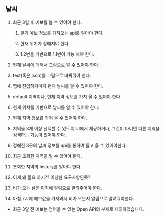 ## 날씨
1. 최근 3일 후 예보를 볼 수 있어야 한다.

    1. 일기 예보 정보를 가져오는 api를 알아야 한다.
    
    2. 현재 위치가 정해져야 한다.
  
    3. 1.2번을 기반으로 1.1번이 가능 해야 한다.
  
2. 현재 날씨에 대해서 그림으로 알 수 있어야 한다.

  1. text(혹은 json)를 그림으로 바꿔줘야 한다.
  
3. 앱에 진입하자마자 현재 날씨를 알 수 있어야 한다.

  1. default 지역이나, 현재 지역 정보를 가져 올 수 있어야 한다.
  
4. 현재 위치를 기반으로 날씨를 알 수 있어야 한다.

  1. 현재 지역 정보를 가져 올 수 있어야 한다.
  
5. 지역을 3개 이상 선택할 수 있도록 UI에서 제공하거나, 그것이 아니면 다른 지역을 검색하는 기능이 있어야 한다.

  1. 정해진 3곳의 날씨 정보를 api를 통하여 들고 올 수 있어야한다.
  
6. 최근 조회한 지역을 알 수 있어야 한다.

  1. 조회한 지역의 history를 알아야 한다.
  
  2. 이게 왜 필요 하지?? 이상한 요구사항인듯?
  
7. 비가 오는 날은 아침에 알림으로 알려주어야 한다.

  1. 아침 7시에 예보값을 가져와서 비가 오는지 알림으로 알려줘야한다.
  
  
* 최근 3일 전 예보는 얻어올 수 있는 Open API의 부재로 제외하였습니다.
